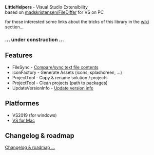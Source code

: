 **LittleHelpers** - Visual Studio Extensibility   
based on [madskristensen/FileDiffer](https://github.com/madskristensen/FileDiffer) for VS on PC
   
for those interested some links about the tricks of this library in the [wiki](https://github.com/ZeProgFactory/MediaPlayer/wiki) section...
     
### ... under construction ...  

## Features
 * FileSync - [Compare/sync text file contents](https://github.com/ZeProgFactory/VS-LittleHelpers/tree/master/FileSync)
 * IconFactory - Generate Assets (icons, splashcreen, ...)
 * ProjectTool - Copy & rename solution / projects
 * ProjectTool - Clean projects (path to packages)
 * UpdateVersionInfo - [Update version info](https://github.com/ZeProgFactory/VS-LittleHelpers/tree/master/UpdateVersionInfo)  
 
## Platformes
 * VS2019 (for windows) 
 * [VS for Mac](https://github.com/ZeProgFactory/VS-LittleHelpers/tree/master/VS4MacExtension)  
 
## Changelog & roadmap
[Changelog & roadmap ...](https://github.com/ZeProgFactory/VS-LittleHelpers/blob/master/CHANGELOG.md)
